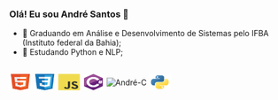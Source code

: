 ### Olá! Eu sou André Santos 👋

- 🔭 Graduando em Análise e Desenvolvimento de Sistemas pelo IFBA (Instituto federal da Bahia);
- 🌱 Estudando Python e NLP;
<div style="display: inline_block"><br>
<img align="center" alt="André-HTML" height="30" width="40" src="https://raw.githubusercontent.com/devicons/devicon/master/icons/html5/html5-original.svg">
<img align="center" alt="André-CSS" height="30" width="40" src="https://raw.githubusercontent.com/devicons/devicon/master/icons/css3/css3-original.svg">
<img align="center" alt="André-JS" height="30" width="40" src="https://github.com/devicons/devicon/blob/v2.15.1/icons/javascript/javascript-original.svg">
<img align="center" alt="André-Csharp" height="30" width="40" src="https://raw.githubusercontent.com/devicons/devicon/master/icons/csharp/csharp-original.svg">
<img align="center" alt="André-C" height="30" width="40" src="https://cdn.jsdelivr.net/gh/devicons/devicon/icons/c/c-original.svg" />
<img align="center" alt="André-Python" height="30" width="40" src="https://raw.githubusercontent.com/devicons/devicon/master/icons/python/python-original.svg">


</div>
